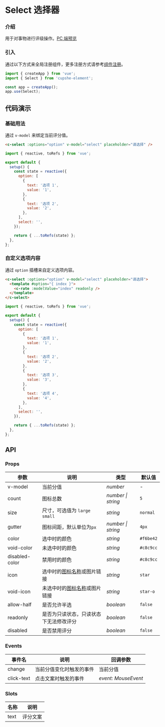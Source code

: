 # Select 选择器

### 介绍

用于对事物进行评级操作。[PC 端预览](/mobile.html#/Select)

### 引入

通过以下方式来全局注册组件，更多注册方式请参考[组件注册](#/zh-CN/advanced-usage#zu-jian-zhu-ce)。

```js
import { createApp } from 'vue';
import { Select } from 'cupshe-element';

const app = createApp();
app.use(Select);
```

## 代码演示

### 基础用法

通过 `v-model` 来绑定当前评分值。

```html
<c-select :options="option" v-model="select" placeholder="请选择" />
```

```js
import { reactive, toRefs } from 'vue';

export default {
  setup() {
    const state = reactive({
      option: [
        {
          text: '选项 1',
          value: '1',
        },
        {
          text: '选项 2',
          value: '2',
        },
      ],
      select: '',
    });

    return { ...toRefs(state) };
  },
};
```

### 自定义选项内容

通过 `option` 插槽来自定义选项内容。

```html
<c-select :options="option" v-model="select" placeholder="请选择">
  <template #option="{ index }">
    <c-rate :modelValue="index" readonly />
  </template>
</c-select>
```

```js
import { reactive, toRefs } from 'vue';

export default {
  setup() {
    const state = reactive({
      option: [
        {
          text: '选项 1',
          value: '1',
        },
        {
          text: '选项 2',
          value: '2',
        },
        {
          text: '选项 3',
          value: '3',
        },
        {
          text: '选项 4',
          value: '4',
        },
      ],
      select: '',
    }),

    return { ...toRefs(state) };
  },
};
```

## API

### Props

| 参数           | 说明                                         | 类型               | 默认值    |
| -------------- | -------------------------------------------- | ------------------ | --------- |
| v-model        | 当前分值                                     | _number_           | -         |
| count          | 图标总数                                     | _number \| string_ | `5`       |
| size           | 尺寸，可选值为 `large` `small`               | _string_           | `normal`  |
| gutter         | 图标间距，默认单位为`px`                     | _number \| string_ | `4px`     |
| color          | 选中时的颜色                                 | _string_           | `#f6be42` |
| void-color     | 未选中时的颜色                               | _string_           | `#c8c9cc` |
| disabled-color | 禁用时的颜色                                 | _string_           | `#c8c9cc` |
| icon           | 选中时的[图标名称](#/zh-CN/icon)或图片链接   | _string_           | `star`    |
| void-icon      | 未选中时的[图标名称](#/zh-CN/icon)或图片链接 | _string_           | `star-o`  |
| allow-half     | 是否允许半选                                 | _boolean_          | `false`   |
| readonly       | 是否为只读状态，只读状态下无法修改评分       | _boolean_          | `false`   |
| disabled       | 是否禁用评分                                 | _boolean_          | `false`   |

### Events

| 事件名     | 说明                     | 回调参数            |
| ---------- | ------------------------ | ------------------- |
| change     | 当前分值变化时触发的事件 | 当前分值            |
| click-text | 点击文案时触发的事件     | _event: MouseEvent_ |

### Slots

| 名称 | 说明     |
| ---- | -------- |
| text | 评分文案 |
